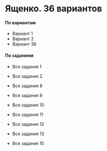# Ященко. 36 вариантов

#### По вариантам
* <a onclick="loadURL('math//ege//2022//yashchenko//01')">Вариант 1</a>
* <a onclick="loadURL('math//ege//2022//yashchenko//02')">Вариант 2</a>
* <a onclick="loadURL('math//ege//2022//yashchenko//36')">Вариант 36</a>

#### По заданиям
* <a onclick="loadURL('math//ege//2022//yashchenko//task01')">Все задания 1</a>
* <a onclick="loadURL('math//ege//2022//yashchenko//task02')">Все задания 2</a>
* <a onclick="loadURL('math//ege//2022//yashchenko//task08')">Все задания 8</a>
* <a onclick="loadURL('math//ege//2022//yashchenko//task09')">Все задания 9</a>
* <a onclick="loadURL('math//ege//2022//yashchenko//task10')">Все задания 10</a>
* <a onclick="loadURL('math//ege//2022//yashchenko//task11')">Все задания 11</a>

* <a onclick="loadURL('math//ege//2022//yashchenko//task12')">Все задания 12</a>
* <a onclick="loadURL('math//ege//2022//yashchenko//task13')">Все задания 13</a>
* <a onclick="loadURL('math//ege//2022//yashchenko//task15')">Все задания 15</a>
